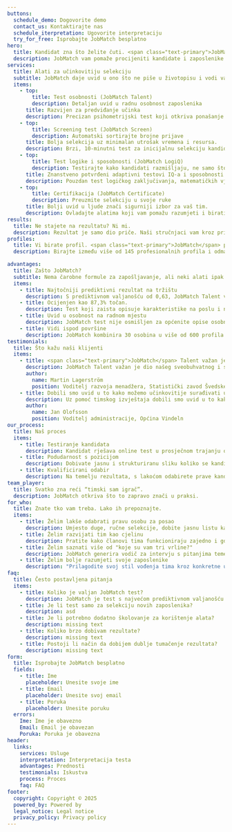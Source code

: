 ```yaml
---
buttons:
  schedule_demo: Dogovorite demo
  contact_us: Kontaktirajte nas
  schedule_iterpretation: Ugovorite interpretaciju
  try_for_free: Isprobajte JobMatch besplatno
hero:
  title: Kandidat zna što želite čuti. <span class="text-primary">JobMatch</span> zna što trebate znati.
  description: JobMatch vam pomaže procijeniti kandidate i zaposlenike brzo, precizno i dokazano – od prijave, preko intervjua, do razvoja i zadržavanja najboljih ljudi.
services:
  title: Alati za učinkovitiju selekciju
  subtitle: JobMatch daje uvid u ono što ne piše u životopisu i vodi vas cijelim putem, od prijave do razvoja.
  items:
    - top:
        title: Test osobnosti (JobMatch Talent)
        description: Detaljan uvid u radnu osobnost zaposlenika
      title: Razvijen za predviđanje učinka
      description: Precizan psihometrijski test koji otkriva ponašanje zaposlenika na poslu, koliko odgovaraju poziciji i kako se uklapaju u vaš tim.
    - top:
        title: Screening test (JobMatch Screen)
        description: Automatski sortirajte brojne prijave
      title: Bolja selekcija uz minimalan utrošak vremena i resursa.
      description: Brzi, 10-minutni test za inicijalnu selekciju kandidata.
    - top:
        title: Test logike i sposobnosti (JobMatch LogiQ)
        description: Testirajte kako kandidati razmišljaju, ne samo što znaju
      title: Znanstveno potvrđeni adaptivni testovi IQ-a i sposobnosti
      description: Pouzdan test logičkog zaključivanja, matematičkih vještina i sposobnosti rješavanja kompleksnih problema.
    - top:
        title: Certifikacija (JobMatch Certificate)
        description: Preuzmite selekciju u svoje ruke
      title: Bolji uvid u ljude znači sigurniji izbor za vaš tim.
      description: Ovladajte alatima koji vam pomažu razumjeti i birati najbolje kandidate.
results:
  title: Ne stajete na rezultatu? Ni mi.
  description: Rezultat je samo dio priče. Naši stručnjaci vam kroz primjere otkrivaju kako osobine funkcioniraju zajedno i kako se to ponašanje vidi u stvarnom radu. Otkrijte na što vrijedi obratiti pažnju, kod ovog profila, i kod svakog sljedećeg.
profiles:
  title: Vi birate profil. <span class="text-primary">JobMatch</span> pokazuje tko ga ispunjava.
  description: Birajte između više od 145 profesionalnih profila i odmah vidite tko najbolje odgovara baš onome što tražite.

advantages:
  title: Zašto JobMatch?
  subtitle: Nema čarobne formule za zapošljavanje, ali neki alati ipak znaju olakšati stvari.
  items:
    - title: Najtočniji prediktivni rezultat na tržištu
      description: S prediktivnom valjanošću od 0,63, JobMatch Talent vam daje najtočniji uvid u to kako će kandidat raditi, i prije nego što ga zaposlite.
    - title: Ocijenjen kao 87,3% točan.
      description: Test koji zaista opisuje karakteristike na poslu i način rada – prema onima koji su ga sami ispunili.
    - title: Uvid u osobnost na radnom mjestu
      description: JobMatch test nije osmišljen za općenite opise osobnosti, već da predvidi ponašanje na poslu i pomogne vam odabrati, razviti i voditi ljude na temelju stvarnih rezultata.
    - title: Vidi ispod površine
      description: JobMatch kombinira 30 osobina u više od 600 profila i prikazuje nijanse u ponašanju koje čine razliku između dobrog kandidata i pravog kandidata.
testimonials:
  title: Što kažu naši klijenti
  items:
    - title: <span class="text-primary">JobMatch</span> Talent važan je dio našeg sveobuhvatnog i strateškog pristupa upravljanju kompetencijama.
      description: JobMatch Talent važan je dio našeg sveobuhvatnog i strateškog pristupa upravljanju kompetencijama, kako u odabiru menadžera, tako i u njihovom kontinuiranom razvoju na najbolji mogući način.
      author:
        name: Martin Lagerström
        position: Voditelj razvoja menadžera, Statistički zavod Švedske
    - title: Dobili smo uvid u to kako možemo učinkovitije surađivati unutar tima.
      description: Uz pomoć timskog izvještaja dobili smo uvid u to kako možemo učinkovitije surađivati unutar tima, ali i poboljšati odnos i komunikaciju između voditelja i zaposlenika.
      author:
        name: Jan Olofsson
        position: Voditelj administracije, Općina Vindeln
our_process:
  title: Naš proces
  items:
    - title: Testiranje kandidata
      description: Kandidat rješava online test u prosječnom trajanju od 30–40 minuta
    - title: Podudarnost s pozicijom
      description: Dobivate jasnu i strukturiranu sliku koliko se kandidat uklapa u zahtjeve radnog mjesta.
    - title: Kvalificirani odabir
      description: Na temelju rezultata, s lakoćom odabirete prave kandidate za ulogu.
team_player:
  title: Svatko zna reći “timski sam igrač”.
  description: JobMatch otkriva što to zapravo znači u praksi.
for_who:
  title: Znate tko vam treba. Lako ih prepoznajte.
  items:
    - title: Želim lakše odabrati pravu osobu za posao
      description: Umjesto duge, ručne selekcije, dobite jasnu listu kandidata koji odgovaraju ključnim zahtjevima uloge.
    - title: Želim razvijati tim kao cjelinu
      description: Pratite kako članovi tima funkcioniraju zajedno i gdje leže mogućnosti za bolje uparivanje zadataka i ljudi.
    - title: Želim saznati više od "koje su vam tri vrline?"
      description: JobMatch generira vodič za intervju s pitanjima temeljenima na rezultatima testa i zahtjevima radnog mjesta.
    - title: Želim bolje razumjeti svoje zaposlenike
      description: "Prilagodite svoj stil vođenja tima kroz konkretne uvide: kako se ponašaju pod pritiskom, kako komuniciraju i što ih motivira."
faq:
  title: Često postavljena pitanja
  items:
    - title: Koliko je valjan JobMatch test?
      description: JobMatch je test s najvećom prediktivnom valjanošću na svijetu (0.63), što znači da daje najprecizniji uvid u učinak zaposlenika i njihovu uspješnost na poslu. Certificiran je od strane DNV prema EFPA standardima, odnosno, zadovoljava stroge kriterije psihometrijske kvalitete, uključujući pouzdanost, valjanost i etičku upotrebu.
    - title: Je li test samo za selekciju novih zaposlenika?
      description: asd
    - title: Je li potrebno dodatno školovanje za korištenje alata?
      description: missing text
    - title: Koliko brzo dobivam rezultate?
      description: missing text
    - title: Postoji li način da dobijem dublje tumačenje rezultata?
      description: missing text
form:
  title: Isprobajte JobMatch besplatno
  fields:
    - title: Ime
      placeholder: Unesite svoje ime
    - title: Email
      placeholder: Unesite svoj email
    - title: Poruka
      placeholder: Unesite poruku
  errors:
    Ime: Ime je obavezno
    Email: Email je obavezan
    Poruka: Poruka je obavezna
header:
  links:
    services: Usluge
    interpretation: Interpretacija testa
    advantages: Prednosti
    testimonials: Iskustva
    process: Proces
    faq: FAQ
footer:
  copyright: Copyright © 2025
  powered_by: Powered by
  legal_notice: Legal notice
  privacy_policy: Privacy policy
---
```

